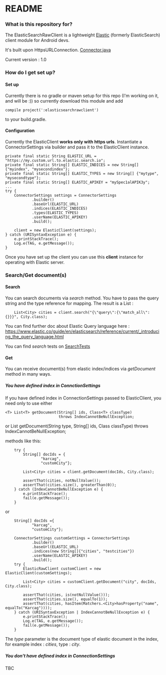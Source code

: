 # README #

### What is this repository for? ###

The ElasticSearchRawClient is a lightweight [Elastic](https://www.elastic.co/blog/no-sql-yes-search) (formerly ElasticSearch) client module for Android devs.

It's built upon HttpsURLConnection. [Connector.java](https://github.com/silverforge/ElasticRawClient/blob/master/elasticsearchrawclient/src/main/java/com/silverforge/elasticsearchrawclient/connector/Connector.java)


Current version : 1.0

### How do I get set up? ###

#### Set up ####
Currently there is no gradle or maven setup for this repo (I'm working on it, and will be :)) so  currently download this module and add

	compile project(':elasticsearchrawclient')

to your build.gradle.

#### Configuration ####

Currently the ElasticClient **works only with https urls**.
Instantiate a ConnectorSettings via builder and pass it to the ElasticClient instance.

    private final static String ELASTIC_URL = "https://my.custom.url.to.elastic.search.io";
    private final static String[] ELASTIC_INDICES = new String[] {"myindex", "mysecondindex"};
    private final static String[] ELASTIC_TYPES = new String[] {"mytype", "mysecondtype"};
    private final static String[] ELASTIC_APIKEY = "mySpec1alAPIK3y";
    ...
    try {
        ConnectorSettings settings = ConnectorSettings
                .builder()
                .baseUrl(ELASTIC_URL)
                .indices(ELASTIC_INDICES)
                .types(ELASTIC_TYPES)
                .userName(ELASTIC_APIKEY)
                .build();

        client = new ElasticClient(settings);
    } catch (URISyntaxException e) {
        e.printStackTrace();
        Log.e(TAG, e.getMessage());
    }


Once you have set up the client you can use this **client** instance for operating with Elastic server.


### Search/Get document(s) ###

#### Search ####

You can search documents via *search* method. You have to pass the query string and the type reference for mapping. The result is a List<T> :

        List<City> cities = client.search("{\"query\":{\"match_all\": {}}}", City.class);

You can find further doc about Elastic Query language here : https://www.elastic.co/guide/en/elasticsearch/reference/current/_introducing_the_query_language.html


You can find *search* tests on [SearchTests](https://github.com/silverforge/ElasticRawClient/blob/master/elasticsearchrawclient/src/test/java/com/silverforge/elasticsearchrawclient/elasticFacade/ElasticClientSearchTest.java)


#### Get ###

You can receive document(s) from elastic index/indices via *getDocument* method in many ways.

##### You have defined index in ConnctionSettings #####

If you have defined index in ConnectionSettings passed to ElasticClient, you need only to use either 

	<T> List<T> getDocument(String[] ids, Class<T> classType)
                            throws IndexCannotBeNullException;
or
	<T> List<T> getDocument(String type, String[] ids, Class<T> classType)
                                    throws IndexCannotBeNullException;

methods like this:

        try {
            String[] docIds = {
                    "karcag",
                    "customCity"};

            List<City> cities = client.getDocument(docIds, City.class);

            assertThat(cities, notNullValue());
            assertThat(cities.size(), greaterThan(0));
        } catch (IndexCannotBeNullException e) {
            e.printStackTrace();
            fail(e.getMessage());
        }


or

        String[] docIds ={
                "karcag",
                "customCity"};

        ConnectorSettings customSettings = ConnectorSettings
                .builder()
                .baseUrl(ELASTIC_URL)
                .indices(new String[]{"cities", "testcities"})
                .userName(ELASTIC_APIKEY)
                .build();
        try {
            ElasticRawClient customClient = new ElasticClient(customSettings);

            List<City> cities = customClient.getDocument("city", docIds, City.class);

            assertThat(cities, is(notNullValue()));
            assertThat(cities.size(), equalTo(1));
            assertThat(cities, hasItem(Matchers.<City>hasProperty("name", equalTo("Karcag"))));
        } catch (URISyntaxException | IndexCannotBeNullException e) {
            e.printStackTrace();
            Log.e(TAG, e.getMessage());
            fail(e.getMessage());
        }

The *type* parameter is the document type of elastic document in the index, for example index : *cities*, type : *city*.


##### You don't have defined index in ConnectionSettings #####

TBC

